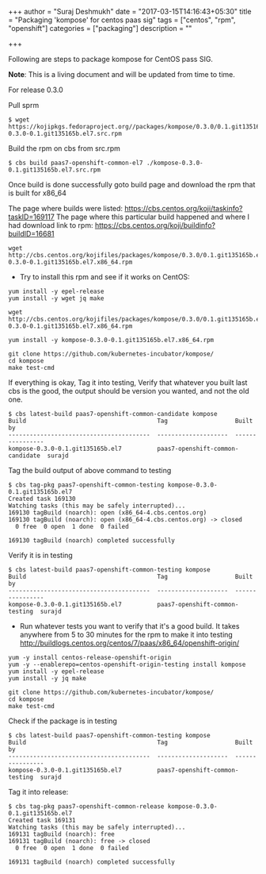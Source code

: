 +++
author = "Suraj Deshmukh"
date = "2017-03-15T14:16:43+05:30"
title = "Packaging 'kompose' for centos paas sig"
tags = ["centos", "rpm", "openshift"]
categories = ["packaging"]
description = ""

+++

Following are steps to package kompose for CentOS pass SIG.

**Note**: This is a living document and will be updated from time to time.

For release 0.3.0

Pull sprm

```
$ wget https://kojipkgs.fedoraproject.org//packages/kompose/0.3.0/0.1.git135165b.el7/src/kompose-0.3.0-0.1.git135165b.el7.src.rpm
```

Build the rpm on cbs from src.rpm

```
$ cbs build paas7-openshift-common-el7 ./kompose-0.3.0-0.1.git135165b.el7.src.rpm
```

Once build is done successfully goto build page and download the rpm that is built for x86_64


The page where builds were listed: https://cbs.centos.org/koji/taskinfo?taskID=169117
The page where this particular build happened and where I had download link to rpm: https://cbs.centos.org/koji/buildinfo?buildID=16681

```
wget http://cbs.centos.org/kojifiles/packages/kompose/0.3.0/0.1.git135165b.el7/x86_64/kompose-0.3.0-0.1.git135165b.el7.x86_64.rpm
```

- Try to install this rpm and see if it works on CentOS:


```
yum install -y epel-release
yum install -y wget jq make

wget http://cbs.centos.org/kojifiles/packages/kompose/0.3.0/0.1.git135165b.el7/x86_64/kompose-0.3.0-0.1.git135165b.el7.x86_64.rpm

yum install -y kompose-0.3.0-0.1.git135165b.el7.x86_64.rpm

git clone https://github.com/kubernetes-incubator/kompose/
cd kompose
make test-cmd
```

If everything is okay, Tag it into testing,
Verify that whatever you built last cbs is the good, the output should be version you wanted, and not the old one.

```
$ cbs latest-build paas7-openshift-common-candidate kompose
Build                                     Tag                   Built by
----------------------------------------  --------------------  ----------------
kompose-0.3.0-0.1.git135165b.el7          paas7-openshift-common-candidate  surajd

```



Tag the build output of above command to testing

```
$ cbs tag-pkg paas7-openshift-common-testing kompose-0.3.0-0.1.git135165b.el7
Created task 169130
Watching tasks (this may be safely interrupted)...
169130 tagBuild (noarch): open (x86_64-4.cbs.centos.org)
169130 tagBuild (noarch): open (x86_64-4.cbs.centos.org) -> closed
  0 free  0 open  1 done  0 failed

169130 tagBuild (noarch) completed successfully
```


Verify it is in testing

```
$ cbs latest-build paas7-openshift-common-testing kompose
Build                                     Tag                   Built by
----------------------------------------  --------------------  ----------------
kompose-0.3.0-0.1.git135165b.el7          paas7-openshift-common-testing  surajd
```


- Run whatever tests you want to verify that it's a good build.
  It takes anywhere from 5 to 30 minutes for the rpm to make it into testing
  http://buildlogs.centos.org/centos/7/paas/x86_64/openshift-origin/

```
yum -y install centos-release-openshift-origin
yum -y --enablerepo=centos-openshift-origin-testing install kompose
yum install -y epel-release
yum install -y jq make

git clone https://github.com/kubernetes-incubator/kompose/
cd kompose
make test-cmd
```

Check if the package is in testing

```
$ cbs latest-build paas7-openshift-common-testing kompose
Build                                     Tag                   Built by
----------------------------------------  --------------------  ----------------
kompose-0.3.0-0.1.git135165b.el7          paas7-openshift-common-testing  surajd
```

Tag it into release:

```
$ cbs tag-pkg paas7-openshift-common-release kompose-0.3.0-0.1.git135165b.el7
Created task 169131
Watching tasks (this may be safely interrupted)...
169131 tagBuild (noarch): free
169131 tagBuild (noarch): free -> closed
  0 free  0 open  1 done  0 failed

169131 tagBuild (noarch) completed successfully
```

